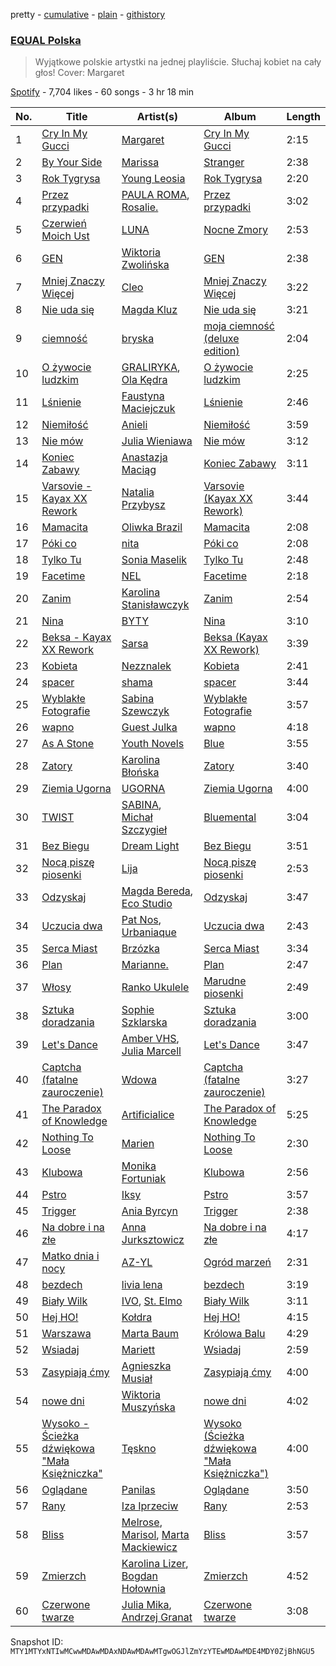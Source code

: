 pretty - [cumulative](/playlists/cumulative/37i9dQZF1DWWsiJMaq2jt5.md) - [plain](/playlists/plain/37i9dQZF1DWWsiJMaq2jt5) - [githistory](https://github.githistory.xyz/mackorone/spotify-playlist-archive/blob/main/playlists/plain/37i9dQZF1DWWsiJMaq2jt5)

### [EQUAL Polska](https://open.spotify.com/playlist/37i9dQZF1DWWsiJMaq2jt5)

> Wyjątkowe polskie artystki na jednej playliście\. Słuchaj kobiet na cały głos! Cover: Margaret

[Spotify](https://open.spotify.com/user/spotify) - 7,704 likes - 60 songs - 3 hr 18 min

| No. | Title | Artist(s) | Album | Length |
|---|---|---|---|---|
| 1 | [Cry In My Gucci](https://open.spotify.com/track/2Yw9sVYyChYVRt6srhnBgI) | [Margaret](https://open.spotify.com/artist/6aGmKxXoKrSdovRUn8MBhZ) | [Cry In My Gucci](https://open.spotify.com/album/6GF3pedB8XHRjDijXE47LB) | 2:15 |
| 2 | [By Your Side](https://open.spotify.com/track/6TNV8hRNraJeMO14sPpXGR) | [Marissa](https://open.spotify.com/artist/7lRC2ICJeiCyz2wSU6BVkH) | [Stranger](https://open.spotify.com/album/0pYOYlG5oTgvs77V6W094U) | 2:38 |
| 3 | [Rok Tygrysa](https://open.spotify.com/track/26l97lmrC7PPNInBw9THPU) | [Young Leosia](https://open.spotify.com/artist/0iBTVnJ1Sff92zCDujfvyJ) | [Rok Tygrysa](https://open.spotify.com/album/12Th0Bm8VWEzH0WAJl91mv) | 2:20 |
| 4 | [Przez przypadki](https://open.spotify.com/track/53OfL4YnUnwzhAMtEoaaPP) | [PAULA ROMA](https://open.spotify.com/artist/6Sw43ZkxX0u3t4cjxlzbzs), [Rosalie.](https://open.spotify.com/artist/65RQbLHJIWPfWwxYJ5a5BZ) | [Przez przypadki](https://open.spotify.com/album/1AQdyVLfNph8epYFoBT7OT) | 3:02 |
| 5 | [Czerwień Moich Ust](https://open.spotify.com/track/2jQZFaOolF8yWOiCfLgdCR) | [LUNA](https://open.spotify.com/artist/0AZgkXW6n0zfyOhVAnIopA) | [Nocne Zmory](https://open.spotify.com/album/7zRxfzvtQMoZqjDogrRMFI) | 2:53 |
| 6 | [GEN](https://open.spotify.com/track/2SQtEwz7gLybXPbrekmv2G) | [Wiktoria Zwolińska](https://open.spotify.com/artist/1Dyn3KxMNqGRpIEeXekqhf) | [GEN](https://open.spotify.com/album/0vqpmFUe2js5qYQIXtcYIa) | 2:38 |
| 7 | [Mniej Znaczy Więcej](https://open.spotify.com/track/6RTFYJAcO82ce9k1YxkDKV) | [Cleo](https://open.spotify.com/artist/0ZXDvZqBzwZLsHRXhuTbpR) | [Mniej Znaczy Więcej](https://open.spotify.com/album/2aQD2QtgPDZXc7t3X9ZW6F) | 3:22 |
| 8 | [Nie uda się](https://open.spotify.com/track/3hgmAIfxpJ29xtJC6EPlV4) | [Magda Kluz](https://open.spotify.com/artist/0yKPpbp3T6JTB9ApDMv9SZ) | [Nie uda się](https://open.spotify.com/album/7DNegkAw6t6TWW2dFq3wPg) | 3:21 |
| 9 | [ciemność](https://open.spotify.com/track/4gW038ZIuxmJrnJlgTQqZU) | [bryska](https://open.spotify.com/artist/5I8Y0U8doFLVCsSY88v4Vh) | [moja ciemność \(deluxe edition\)](https://open.spotify.com/album/1InfnL8zdaJifAftJNBkNY) | 2:04 |
| 10 | [O żywocie ludzkim](https://open.spotify.com/track/78NqkiKxSpLYfzVMWkjmaV) | [GRALIRYKA](https://open.spotify.com/artist/2n4AGfHkzwXOLZhY5rxXLd), [Ola Kędra](https://open.spotify.com/artist/50siyyCfKQBFMSprzxxS15) | [O żywocie ludzkim](https://open.spotify.com/album/6A9qY62h25mME64YC0cjTd) | 2:25 |
| 11 | [Lśnienie](https://open.spotify.com/track/1PGkGZto9yWtJMk9HG2mWH) | [Faustyna Maciejczuk](https://open.spotify.com/artist/3CIcRH4j4mWpUv8n2UrImj) | [Lśnienie](https://open.spotify.com/album/5OMSs4gV1zJHP4q2zOjwMH) | 2:46 |
| 12 | [Niemiłość](https://open.spotify.com/track/5k4QAvfFdmeOEab50tMg03) | [Anieli](https://open.spotify.com/artist/014XDYJJQpJHyaZyxpJrrB) | [Niemiłość](https://open.spotify.com/album/58JC7pgelRxxOL5tcmSfxC) | 3:59 |
| 13 | [Nie mów](https://open.spotify.com/track/5epZjNsYnzwLGPixnEkRdD) | [Julia Wieniawa](https://open.spotify.com/artist/1HX9uYVwH6HHGyE8xSgtUD) | [Nie mów](https://open.spotify.com/album/0LXfZsr33A2QO1Gh9aX5hU) | 3:12 |
| 14 | [Koniec Zabawy](https://open.spotify.com/track/7BZCLt0wjLGN5B2v8DaQmv) | [Anastazja Maciąg](https://open.spotify.com/artist/7FUSTVgPrNPjB3I3QYPby3) | [Koniec Zabawy](https://open.spotify.com/album/2Q11794oUKAyNZQCu84fnW) | 3:11 |
| 15 | [Varsovie \- Kayax XX Rework](https://open.spotify.com/track/4cSVeIjIj2ctdtVQwDneZN) | [Natalia Przybysz](https://open.spotify.com/artist/03KLzHVK6la8dVop1iVI5x) | [Varsovie \(Kayax XX Rework\)](https://open.spotify.com/album/709zaGAGPXh7kFF9iT9cEF) | 3:44 |
| 16 | [Mamacita](https://open.spotify.com/track/7pEwr3iyJdZis2Fh0ILG7l) | [Oliwka Brazil](https://open.spotify.com/artist/7HhC70MoKQYjd2lnF5Znhs) | [Mamacita](https://open.spotify.com/album/6zmv8HnUVGnYcEEPdkDGOK) | 2:08 |
| 17 | [Póki co](https://open.spotify.com/track/6uY0gR5G1HvyxXTimSsKvk) | [nita](https://open.spotify.com/artist/1AGR5KsqctsAYgxxINt5xi) | [Póki co](https://open.spotify.com/album/0QdftZEkfSHJTlFG4X017c) | 2:08 |
| 18 | [Tylko Tu](https://open.spotify.com/track/5IFycoVSaBOt02hFWZThAy) | [Sonia Maselik](https://open.spotify.com/artist/0MA7GBODPbcTV0v3FZj2tl) | [Tylko Tu](https://open.spotify.com/album/3mmWRFZrvDJG6xfmcQzDdf) | 2:48 |
| 19 | [Facetime](https://open.spotify.com/track/4GODMnu9X4jmPWFx6Dc0K1) | [NEL](https://open.spotify.com/artist/3gC2pjwYVTQdMuHUucgODF) | [Facetime](https://open.spotify.com/album/1cYgJN1fXanHfUgm9ajCJQ) | 2:18 |
| 20 | [Zanim](https://open.spotify.com/track/6fP8viQnGZRIzp2SGAUpcS) | [Karolina Stanisławczyk](https://open.spotify.com/artist/3vgdTroZ4H9ynPQTheek1t) | [Zanim](https://open.spotify.com/album/6RMLnQ60Dxfve1yvi4FeT8) | 2:54 |
| 21 | [Nina](https://open.spotify.com/track/2m8prwNDzWDGytcMkMeUum) | [BYTY](https://open.spotify.com/artist/7cIp5M3BpiNcMOQ9OiqNwf) | [Nina](https://open.spotify.com/album/5ZHuWI1Lxv3MwHyYaU6Z6P) | 3:10 |
| 22 | [Beksa \- Kayax XX Rework](https://open.spotify.com/track/6n32pIYENzEOJheLYwQCc7) | [Sarsa](https://open.spotify.com/artist/0lKCO7SCRiTCS4ZEU6l1zx) | [Beksa \(Kayax XX Rework\)](https://open.spotify.com/album/52Ro3PRP7P6kD3E4jEhcXL) | 3:39 |
| 23 | [Kobieta](https://open.spotify.com/track/6W987B4TyKjWdTxDHpz2qf) | [Nezznalek](https://open.spotify.com/artist/2jxQKdU1dKP95EzKiQBcg5) | [Kobieta](https://open.spotify.com/album/4vXwjRDs89p6e0gPCAje1I) | 2:41 |
| 24 | [spacer](https://open.spotify.com/track/1VrJuCpK9ypdCR3My95hRN) | [shama](https://open.spotify.com/artist/1HhRfvC2bS9XeeiR5I5UmI) | [spacer](https://open.spotify.com/album/01kzzhEPu4ofVV8DU5BWb9) | 3:44 |
| 25 | [Wyblakłe Fotografie](https://open.spotify.com/track/7gjmYRodRIcLPoi06Kkl4q) | [Sabina Szewczyk](https://open.spotify.com/artist/1Ofkj69uBttIicwL9skzh6) | [Wyblakłe Fotografie](https://open.spotify.com/album/7GdEIvbs5BzSlIJsMaVzk3) | 3:57 |
| 26 | [wapno](https://open.spotify.com/track/2jx4HUnvuhlGzV7fau3IuG) | [Guest Julka](https://open.spotify.com/artist/7nmNPZucUmo9x6Mh5llOoZ) | [wapno](https://open.spotify.com/album/4cMPVzsj0Glx9GQd5JPrqn) | 4:18 |
| 27 | [As A Stone](https://open.spotify.com/track/2tcDnYmS2PGbps3FIV6fs2) | [Youth Novels](https://open.spotify.com/artist/3Mnsk5N6fdCc5svXTunb3D) | [Blue](https://open.spotify.com/album/29t5I78eRok6ygAvq8Vz09) | 3:55 |
| 28 | [Zatory](https://open.spotify.com/track/4adjffRHeoI5hziAGDBSXN) | [Karolina Błońska](https://open.spotify.com/artist/4GgX4COV1BbwlWIE8kdtlW) | [Zatory](https://open.spotify.com/album/2k4XQxfE33UpFAQnFKv2xR) | 3:40 |
| 29 | [Ziemia Ugorna](https://open.spotify.com/track/2GiYFmUqYnoVl5QdnMRjG1) | [UGORNA](https://open.spotify.com/artist/728KDp7TKI2VD37sg0323p) | [Ziemia Ugorna](https://open.spotify.com/album/5eRuOKBQUNKGgfveTxdC3Y) | 4:00 |
| 30 | [TWIST](https://open.spotify.com/track/7EjVg8ulWSLOG6QsOGy1To) | [SABINA](https://open.spotify.com/artist/0iPraaPlcEhdbhEVtaZ598), [Michał Szczygieł](https://open.spotify.com/artist/3LnV4Ef0wfc2ATFF4IAW5z) | [Bluemental](https://open.spotify.com/album/2mDuYdS8JSy83yVjaHJ0Xj) | 3:04 |
| 31 | [Bez Biegu](https://open.spotify.com/track/720LaVGGDLNXx7JlwrupkS) | [Dream Light](https://open.spotify.com/artist/2LcScjUSqiDPppHzOT5jA6) | [Bez Biegu](https://open.spotify.com/album/335xvsb1myV77k0mSq6tGt) | 3:51 |
| 32 | [Nocą piszę piosenki](https://open.spotify.com/track/3n9zGvK8uG52OzwmAZBcCS) | [Lija](https://open.spotify.com/artist/46Ke0Gji5QAaMGvsTgBEj5) | [Nocą piszę piosenki](https://open.spotify.com/album/4rYFgqdnslkgq2tVEN0KQI) | 2:53 |
| 33 | [Odzyskaj](https://open.spotify.com/track/1SVoHhi90kQVnFEoaUj2jW) | [Magda Bereda](https://open.spotify.com/artist/6NaOhgiHgKdbBk1SUaAt9d), [Eco Studio](https://open.spotify.com/artist/2TCxtGtBwfQ46ZH6JvvmoQ) | [Odzyskaj](https://open.spotify.com/album/24ViI7enAaOQLtXipDYpfp) | 3:47 |
| 34 | [Uczucia dwa](https://open.spotify.com/track/2978x04EC5KAEyqkImI5Gb) | [Pat Nos](https://open.spotify.com/artist/0ULtN6cdw9UhN9zi7mXiZv), [Urbaniaque](https://open.spotify.com/artist/2T47qssnONlEuxR0wZEcxE) | [Uczucia dwa](https://open.spotify.com/album/3Mplqd2e7BUBnmHjdU1y7R) | 2:43 |
| 35 | [Serca Miast](https://open.spotify.com/track/6YwuD7c1uwhB8UNa6zCJmP) | [Brzózka](https://open.spotify.com/artist/2EQOrvdE8VhKrUfxsVNAMw) | [Serca Miast](https://open.spotify.com/album/6poZac399WanCofVPX0dn3) | 3:34 |
| 36 | [Plan](https://open.spotify.com/track/6iAFbBAL08wpdaK19SzdLC) | [Marianne.](https://open.spotify.com/artist/4bl8oIRcJPreFL1s7P8Pt0) | [Plan](https://open.spotify.com/album/0IOVdMUlj6YAG6m9Z2PxY4) | 2:47 |
| 37 | [Włosy](https://open.spotify.com/track/6dljg8UoguTvb84eX4jkEO) | [Ranko Ukulele](https://open.spotify.com/artist/0tfJBHQtndZAeilrnJfJSC) | [Marudne piosenki](https://open.spotify.com/album/4shTSUNw7EQLVCXBQGgWPx) | 2:49 |
| 38 | [Sztuka doradzania](https://open.spotify.com/track/71myBfhDTVgOjbsjFUWkie) | [Sophie Szklarska](https://open.spotify.com/artist/09GfElZ8wfFoJyaHNbSaan) | [Sztuka doradzania](https://open.spotify.com/album/2VyDaYbAazo73XrAmTkMq9) | 3:00 |
| 39 | [Let's Dance](https://open.spotify.com/track/4PqGRtfnTFPmsiUxKk5vLW) | [Amber VHS](https://open.spotify.com/artist/3Gspsz43Uu80WnIvuNhIPx), [Julia Marcell](https://open.spotify.com/artist/1vsnNf1Q1J7HXp6O1lwIp4) | [Let's Dance](https://open.spotify.com/album/76Wipp7EeSsZ1ZKEIcVNq3) | 3:47 |
| 40 | [Captcha \(fatalne zauroczenie\)](https://open.spotify.com/track/33rIWIegaWVhhhFo8KCL3k) | [Wdowa](https://open.spotify.com/artist/6m7Sh5eBXT5Y1dprnuuqWR) | [Captcha \(fatalne zauroczenie\)](https://open.spotify.com/album/35eSSTDTeTe9nq8PC7Qeob) | 3:27 |
| 41 | [The Paradox of Knowledge](https://open.spotify.com/track/0Pj6Cvag9pY0BlR4BmmiF1) | [Artificialice](https://open.spotify.com/artist/3a55BXUPgSH84C0R58DHGY) | [The Paradox of Knowledge](https://open.spotify.com/album/5T34KKGMcJPeMl9u68fb5q) | 5:25 |
| 42 | [Nothing To Loose](https://open.spotify.com/track/0s3o9PXv92jynDMMRie9ZC) | [Marien](https://open.spotify.com/artist/3OJV0xQWTH0mrMRmfNxqGk) | [Nothing To Loose](https://open.spotify.com/album/09b5AGODmBW55LEJrVSDFJ) | 2:30 |
| 43 | [Klubowa](https://open.spotify.com/track/0IvqaagFhDmLWSUa3tCfUr) | [Monika Fortuniak](https://open.spotify.com/artist/01ncc1B50xOY2nYOgyJqI2) | [Klubowa](https://open.spotify.com/album/1Yu0BQ5HGH4oNXgzb81LME) | 2:56 |
| 44 | [Pstro](https://open.spotify.com/track/3bHLIjbedh28CzDhR2p1kf) | [Iksy](https://open.spotify.com/artist/7BoxZhjxvf3CPFFJvN0M5R) | [Pstro](https://open.spotify.com/album/3fzsZEH0wZFEeBitHDcI0t) | 3:57 |
| 45 | [Trigger](https://open.spotify.com/track/3mG4SyqK30a733oJOZN2z8) | [Ania Byrcyn](https://open.spotify.com/artist/72EC9QUWLHpt95cqfgLi9i) | [Trigger](https://open.spotify.com/album/04X5ZJ5nuAaSRaZB6VGkya) | 2:38 |
| 46 | [Na dobre i na złe](https://open.spotify.com/track/6WsgG3etRC48AFvgW9zTFO) | [Anna Jurksztowicz](https://open.spotify.com/artist/5Pnb9eXuGqSHlUsneXSdco) | [Na dobre i na złe](https://open.spotify.com/album/4OXARvx01YfI5azCkruY8d) | 4:17 |
| 47 | [Matko dnia i nocy](https://open.spotify.com/track/1WsckvAgxHbjjVkflhDTnF) | [AZ\-YL](https://open.spotify.com/artist/3QnXWCrjJLdxs8UbRr5qNb) | [Ogród marzeń](https://open.spotify.com/album/3A5t89U5uVfZDdPuoxPkLS) | 2:31 |
| 48 | [bezdech](https://open.spotify.com/track/19TK1sdgx6H2l4uTl7Ti50) | [livia lena](https://open.spotify.com/artist/0eWYWLizN5us1MOF1rdyh9) | [bezdech](https://open.spotify.com/album/33FAfgaa5ZMKsJElVNO16R) | 3:19 |
| 49 | [Biały Wilk](https://open.spotify.com/track/6MHJ6BeK6YfXGaipKNCKlq) | [IVO](https://open.spotify.com/artist/4CFG411wMD1khytZEpHD4D), [St\. Elmo](https://open.spotify.com/artist/4Zda412x1VMIPuEAUdZ7Zy) | [Biały Wilk](https://open.spotify.com/album/78jLZCR9Rb3qn4GZacrjt7) | 3:11 |
| 50 | [Hej HO!](https://open.spotify.com/track/2vE47HBd4atYspuZJGVzEB) | [Kołdra](https://open.spotify.com/artist/0rteyLFur4ET99AS5cXmph) | [Hej HO!](https://open.spotify.com/album/7bHrEcy3yDhgfduWgc1VE1) | 4:15 |
| 51 | [Warszawa](https://open.spotify.com/track/2qYQAKuncUez1bpmDb8xXy) | [Marta Baum](https://open.spotify.com/artist/7zRg8PnXM0rTtKWH58jCTc) | [Królowa Balu](https://open.spotify.com/album/2ROJfzk30PkCEA0zuKlCUf) | 4:29 |
| 52 | [Wsiadaj](https://open.spotify.com/track/5nCMjdx5EbSiV9WssIJxtv) | [Mariett](https://open.spotify.com/artist/1soil53z3TCzYzzTEjWXNm) | [Wsiadaj](https://open.spotify.com/album/78ePNhLjRGwkNLsQw99mMl) | 2:59 |
| 53 | [Zasypiają ćmy](https://open.spotify.com/track/6ipJ4MBdtNcWHGsM9vYApP) | [Agnieszka Musiał](https://open.spotify.com/artist/4uOBCZk1MpMzmpOnAtN8qc) | [Zasypiają ćmy](https://open.spotify.com/album/2QxJlUI6rUmgPJnO0VcpGZ) | 4:00 |
| 54 | [nowe dni](https://open.spotify.com/track/5jXI7Hhv66RcySo2y0VMdd) | [Wiktoria Muszyńska](https://open.spotify.com/artist/2cv6HFwLykuUwNhdw0d5Fp) | [nowe dni](https://open.spotify.com/album/6HEyqhy84dd9M5jlW7VymC) | 4:02 |
| 55 | [Wysoko \- Ścieżka dźwiękowa "Mała Księżniczka"](https://open.spotify.com/track/0OkNACuI3t2SfHbjFWz9g5) | [Tęskno](https://open.spotify.com/artist/2jlB25j7GZyJWFApPtordZ) | [Wysoko \(Ścieżka dźwiękowa "Mała Księżniczka"\)](https://open.spotify.com/album/6WHqsy39UuVOdzWe6LH9r2) | 4:00 |
| 56 | [Oglądane](https://open.spotify.com/track/7z34cBdWiKyp7THwRGtny1) | [Panilas](https://open.spotify.com/artist/50v7wSqTiWk0lHxax89jRa) | [Oglądane](https://open.spotify.com/album/6TlCNv66db00Tgst6Hqrew) | 3:50 |
| 57 | [Rany](https://open.spotify.com/track/2sljntsgtfVA7hyG6Ty0CO) | [Iza Iprzeciw](https://open.spotify.com/artist/3raVcdcIJSBZXirctZ2Ooq) | [Rany](https://open.spotify.com/album/0zeydfAAubv8FX6the5A6q) | 2:53 |
| 58 | [Bliss](https://open.spotify.com/track/1NIrcCMA8XV1jMLv9HEwGC) | [Melrose](https://open.spotify.com/artist/46ow76Ap6QjoaaL8cXcG7U), [Marisol](https://open.spotify.com/artist/5oBe3ZLAxyhcl6w05EnZfF), [Marta Mackiewicz](https://open.spotify.com/artist/5dDUAWQlVg43gOzgEUdDbF) | [Bliss](https://open.spotify.com/album/6lIxeq6LOCg1bgykAb0rbO) | 3:57 |
| 59 | [Zmierzch](https://open.spotify.com/track/1XfmWQT8XIk8v0LY12XlBw) | [Karolina Lizer](https://open.spotify.com/artist/1uEER2nSLy5yQqHxi60Xky), [Bogdan Hołownia](https://open.spotify.com/artist/1744dbDz9dIQVvBXWzmCGh) | [Zmierzch](https://open.spotify.com/album/1HbbxFJvSJN2vJtB3xGQLG) | 4:52 |
| 60 | [Czerwone twarze](https://open.spotify.com/track/05aX1zbGgqjUPjhg8vEmAO) | [Julia Mika](https://open.spotify.com/artist/51LB3MfQvjuroeIIIzclWu), [Andrzej Granat](https://open.spotify.com/artist/1xdD1yEPkxzJB6tWnBvFyd) | [Czerwone twarze](https://open.spotify.com/album/5PjkahKTA8iIROy4LCbjBn) | 3:08 |

Snapshot ID: `MTY1MTYxNTIwMCwwMDAwMDAxNDAwMDAwMTgwOGJlZmYzYTEwMDAwMDE4MDY0ZjBhNGU5`
